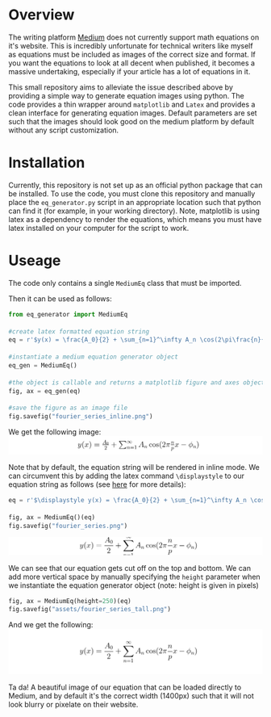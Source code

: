 # Overview
The writing platform [Medium](https://medium.com/) does not currently support math equations on it's website. This is incredibly unfortunate for technical writers like myself as equations must be included as images of the correct size and format. If you want the equations to look at all decent when published, it becomes a massive undertaking, especially if your article has a lot of equations in it.

This small repository aims to alleviate the issue described above by providing a simple way to generate equation images using python. The code provides a thin wrapper around `matplotlib` and `Latex` and provides a clean interface for generating equation images. Default parameters are set such that the images should look good on the medium platform by default without any script customization.

# Installation
Currently, this repository is not set up as an official python package that can be installed. To use the code, you must clone this repository and manually place the `eq_generator.py` script in an appropriate location such that python can find it (for example, in your working directory). Note, matplotlib is using latex as a dependency to render the equations, which means you must have latex installed on your computer for the script to work.

# Useage
The code only contains a single `MediumEq` class that must be imported. 

Then it can be used as follows:


```python
from eq_generator import MediumEq

#create latex formatted equation string
eq = r'$y(x) = \frac{A_0}{2} + \sum_{n=1}^\infty A_n \cos(2\pi\frac{n}{p}x - \phi_n)$'

#instantiate a medium equation generator object
eq_gen = MediumEq()

#the object is callable and returns a matplotlib figure and axes object
fig, ax = eq_gen(eq)

#save the figure as an image file
fig.savefig("fourier_series_inline.png")
```

We get the following image:
![](./assets/fourier_series_inline.png)

Note that by default, the equation string will be rendered in inline mode. We can circumvent this by adding the latex command `\displaystyle` to our equation string as follows (see [here](https://www.overleaf.com/learn/latex/Display_style_in_math_mode) for more details):

```python
eq = r'$\displaystyle y(x) = \frac{A_0}{2} + \sum_{n=1}^\infty A_n \cos(2\pi\frac{n}{p}x - \phi_n)$'

fig, ax = MediumEq()(eq)
fig.savefig("fourier_series.png")
```
![](assets/fourier_series.png)

We can see that our equation gets cut off on the top and bottom. We can add more vertical space by manually specifying the `height` parameter when we instantiate the equation generator object (note: height is given in pixels)

```python
fig, ax = MediumEq(height=250)(eq)
fig.savefig("assets/fourier_series_tall.png")
```

And we get the following:
![](./assets/fourier_series_tall.png)

Ta da! A beautiful image of our equation that can be loaded directly to Medium, and by default it's the correct width (1400px) such that it will not look blurry or pixelate on their website.